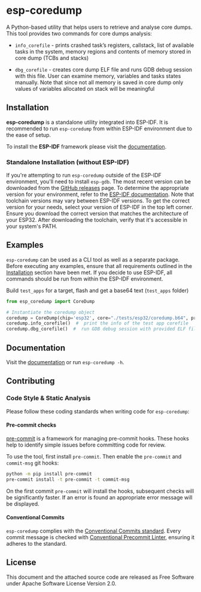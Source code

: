 # esp-coredump

A Python-based utility that helps users to retrieve and analyse core dumps. This tool provides two commands for core dumps analysis:

- `info_corefile` - prints crashed task’s registers, callstack, list of available tasks in the system, memory regions and contents of memory stored in core dump (TCBs and stacks)

- `dbg_corefile` - creates core dump ELF file and runs GDB debug session with this file. User can examine memory, variables and tasks states manually. Note that since not all memory is saved in core dump only values of variables allocated on stack will be meaningful

## Installation

**esp-coredump** is a standalone utility integrated into ESP-IDF. It is recommended to run `esp-coredump` from within ESP-IDF environment due to the ease of setup.

To install the **ESP-IDF** framework please visit the [documentation](https://docs.espressif.com/projects/esp-idf/en/latest/esp32/get-started/index.html).

### Standalone Installation (without ESP-IDF)

If you're attempting to run `esp-coredump` outside of the ESP-IDF environment, you'll need to install `esp-gdb`. The most recent version can be downloaded from the [GitHub releases](https://github.com/espressif/binutils-gdb/releases) page. To determine the appropriate version for your environment, refer to the [ESP-IDF documentation](https://docs.espressif.com/projects/esp-idf/en/stable/esp32/api-guides/tools/idf-tools.html#xtensa-esp-elf-gdb).
Note that toolchain versions may vary between ESP-IDF versions. To get the correct version for your needs, select your version of ESP-IDF in the top left corner.
Ensure you download the correct version that matches the architecture of your ESP32. After downloading the toolchain, verify that it's accessible in your system's PATH.

## Examples

`esp-coredump` can be used as a CLI tool as well as a separate package. Before executing any examples, ensure that all requirements outlined in the [Installation](#installation) section have been met. If you decide to use ESP-IDF, all commands should be run from within the ESP-IDF environment.

Build  `test_apps` for a target, flash and get a base64 text (`test_apps` folder)

```python
from esp_coredump import CoreDump

# Instantiate the coredump object
coredump = CoreDump(chip='esp32', core="./tests/esp32/coredump.b64", print_mem=True, core_format='b64', prog='./test_apps/build/test_core_dump.elf')
coredump.info_corefile()  #  print the info of the test app corefile
coredump.dbg_corefile()  #  run GDB debug session with provided ELF file
```

## Documentation

Visit the [documentation](https://docs.espressif.com/projects/esp-idf/en/latest/esp32/api-guides/core_dump.html) or run `esp-coredump -h`.

## Contributing

### Code Style & Static Analysis

Please follow these coding standards when writing code for ``esp-coredump``:

#### Pre-commit checks

[pre-commit](https://pre-commit.com/) is a framework for managing pre-commit hooks. These hooks help to identify simple issues before committing code for review.

To use the tool, first install ``pre-commit``. Then enable the ``pre-commit`` and ``commit-msg`` git hooks:

```sh
python -m pip install pre-commit
pre-commit install -t pre-commit -t commit-msg
```

On the first commit ``pre-commit`` will install the hooks, subsequent checks will be significantly faster. If an error is found an appropriate error message will be displayed.


#### Conventional Commits

``esp-coredump`` complies with the [Conventional Commits standard](https://www.conventionalcommits.org/en/v1.0.0/#specification). Every commit message is checked with [Conventional Precommit Linter](https://github.com/espressif/conventional-precommit-linter), ensuring it adheres to the standard.


## License

This document and the attached source code are released as Free Software under Apache Software License Version 2.0.
